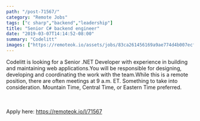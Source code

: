 ```yaml
---
path: "/post-71567/"
category: "Remote Jobs"
tags: ["c sharp","backend","leadership"]
title: "Senior C# backend engineer"
date: "2019-03-07T14:14:52-08:00"
summary: "Codelitt"
images: ["https://remoteok.io/assets/jobs/83ca261456169a9ae774d4b007ecf8781551975292.jpg"]
---
```


Codelitt is looking for a Senior .NET Developer with experience in building and maintaining web applications.You will be responsible for designing, developing and coordinating the work with the team.While this is a remote position, there are often meetings at 9 a.m. ET. Something to take into consideration. Mountain Time, Central Time, or Eastern Time preferred.

<br/>
<br/>
Apply here: <A HREF="https://remoteok.io/l/71567">https://remoteok.io/l/71567</A>
